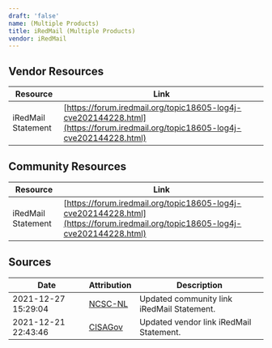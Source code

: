 ```yaml
---
draft: 'false'
name: (Multiple Products)
title: iRedMail (Multiple Products)
vendor: iRedMail
---
```


## Vendor Resources
| Resource | Link |
| --- | --- |
| iRedMail Statement | [https://forum.iredmail.org/topic18605-log4j-cve202144228.html](https://forum.iredmail.org/topic18605-log4j-cve202144228.html) |

## Community Resources
| Resource | Link |
| --- | --- |
| iRedMail Statement | [https://forum.iredmail.org/topic18605-log4j-cve202144228.html](https://forum.iredmail.org/topic18605-log4j-cve202144228.html) |


## Sources
| Date | Attribution | Description |
| --- | --- | --- |
| 2021-12-27 15:29:04 | [NCSC-NL](https://github.com/NCSC-NL/log4shell/blob/main/software/README.md) | Updated community link iRedMail Statement.  |
| 2021-12-21 22:43:46 | [CISAGov](https://raw.githubusercontent.com/cisagov/log4j-affected-db/develop/README.md) | Updated vendor link iRedMail Statement.  |

